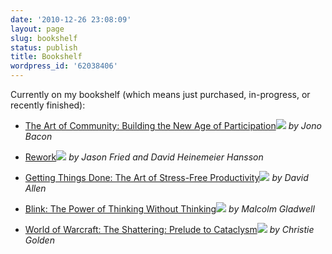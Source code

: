```yaml
---
date: '2010-12-26 23:08:09'
layout: page
slug: bookshelf
status: publish
title: Bookshelf
wordpress_id: '62038406'
---
```


Currently on my bookshelf (which means just purchased, in-progress, or recently finished):



	
  * [The Art of Community: Building the New Age of Participation](http://www.amazon.com/gp/product/0596156715?ie=UTF8&tag=tikesbl-20&linkCode=as2&camp=1789&creative=9325&creativeASIN=0596156715)![](http://www.assoc-amazon.com/e/ir?t=tikesbl-20&l=as2&o=1&a=0596156715)
_by Jono Bacon_

	
  * [Rework](http://www.amazon.com/gp/product/0307463745?ie=UTF8&tag=tikesbl-20&linkCode=as2&camp=1789&creative=9325&creativeASIN=0307463745)![](http://www.assoc-amazon.com/e/ir?t=tikesbl-20&l=as2&o=1&a=0307463745)
_by Jason Fried and David Heinemeier Hansson_

	
  * [Getting Things Done: The Art of Stress-Free Productivity](http://www.amazon.com/gp/product/0142000280?ie=UTF8&tag=tikesbl-20&linkCode=as2&camp=1789&creative=9325&creativeASIN=0142000280)![](http://www.assoc-amazon.com/e/ir?t=tikesbl-20&l=as2&o=1&a=0142000280)
_by David Allen_

	
  * [Blink: The Power of Thinking Without Thinking](http://www.amazon.com/gp/product/0316010669?ie=UTF8&tag=tikesbl-20&linkCode=as2&camp=1789&creative=9325&creativeASIN=0316010669)![](http://www.assoc-amazon.com/e/ir?t=tikesbl-20&l=as2&o=1&a=0316010669)
_by Malcolm Gladwell_

	
  * [World of Warcraft: The Shattering: Prelude to Cataclysm](http://www.amazon.com/gp/product/1416550747?ie=UTF8&tag=tikesbl-20&linkCode=as2&camp=1789&creative=9325&creativeASIN=1416550747)![](http://www.assoc-amazon.com/e/ir?t=tikesbl-20&l=as2&o=1&a=1416550747)
_by Christie Golden_



